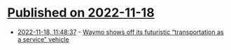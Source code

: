 # [Published on 2022-11-18](index.md)

* [2022-11-18, 11:48:37](https://news.ycombinator.com/item?id=33653336) - [Waymo shows off its futuristic “transportation as a service” vehicle](https://arstechnica.com/gadgets/2022/11/waymo-shows-off-its-futuristic-transportation-as-a-service-vehicle/)
